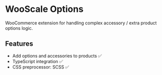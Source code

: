 # WooScale Options

WooCommerce extension for handling complex accessory / extra product options logic.

## Features

- Add options and accessories to products ✅
- TypeScript integration ✅
- CSS preprocessor: SCSS ✅
